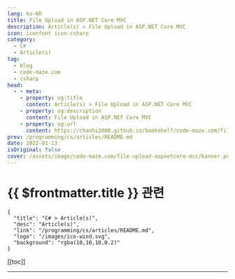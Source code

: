 ```yaml
---
lang: ko-KR
title: File Upload in ASP.NET Core MVC
description: Article(s) > File Upload in ASP.NET Core MVC
icon: iconfont icon-csharp
category: 
  - C#
  - Article(s)
tag: 
  - blog
  - code-maze.com
  - csharp
head:  
  - - meta:
    - property: og:title
      content: Article(s) > File Upload in ASP.NET Core MVC
    - property: og:description
      content: File Upload in ASP.NET Core MVC
    - property: og:url
      content: https://chanhi2000.github.io/bookshelf/code-maze.com/file-upload-aspnetcore-mvc.html
prev: /programming/cs/articles/README.md
date: 2022-01-13
isOriginal: false
cover: /assets/image/code-maze.com/file-upload-aspnetcore-mvc/banner.png
---
```


# {{ $frontmatter.title }} 관련

```component VPCard
{
  "title": "C# > Article(s)",
  "desc": "Article(s)",
  "link": "/programming/cs/articles/README.md",
  "logo": "/images/ico-wind.svg",
  "background": "rgba(10,10,10,0.2)"
}
```

[[toc]]

---

<SiteInfo
  name="File Upload in ASP.NET Core MVC"
  desc="In this article we are going to learn how to upload a file or multiple files in ASP.NET Core MVC application."
  url="https://code-maze.com/file-upload-aspnetcore-mvc/"
  logo="/assets/image/code-maze.com/favicon.png"
  preview="/assets/image/code-maze.com/file-upload-aspnetcore-mvc/banner.png"/>

<!-- TODO: 작성 -->
